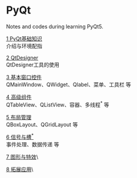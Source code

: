 # PyQt
Notes and codes during learning PyQt5.

[1 PyQt基础知识](./chapter1)\
介绍与环境配指

[2 QtDesigner](./chapter2)\
QtDesigner工具的使用

[3 基本窗口控件]()\
QMainWindow、QWidget、Qlabel、菜单、工具栏 等

[4 高级组件]()\
QTableView、QListView、容器、多线程<sup>*</sup> 等

[5 布局管理]()\
QBoxLayout、QGridLayout 等

[6 信号与槽<sup>*</sup>]()\
事件处理、数据传递 等

[7 图形与特效]()\


[8 拓展应用]()\


